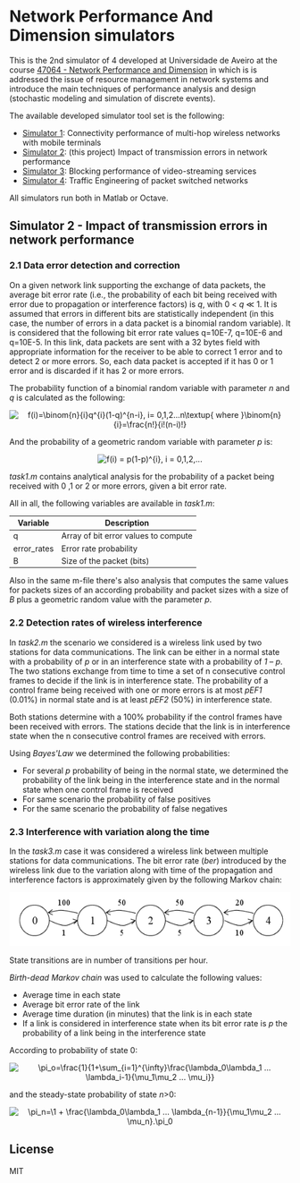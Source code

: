 # Network Performance And Dimension simulators

This is the 2nd simulator of 4 developed at Universidade de Aveiro at the course [47064 - Network Performance and Dimension](https://www.ua.pt/uc/2306) in which is is addressed the issue of resource management in network systems and introduce the main techniques of performance analysis and design (stochastic modeling and simulation of discrete events).

The available developed simulator tool set is the following:

 * [Simulator 1](https://github.com/luminoso/npr-simulator1): Connectivity performance of multi-hop wireless networks with mobile terminals
 * [Simulator 2](https://github.com/luminoso/npr-simulator2): (this project) Impact of transmission errors in network performance
 * [Simulator 3](https://github.com/luminoso/npr-simulator3): Blocking performance of video-streaming services
 * [Simulator 4](https://github.com/luminoso/npr-simulator4): Traffic Engineering of packet switched networks

All simulators run both in Matlab or Octave.

## Simulator 2 - Impact of transmission errors in network performance

### 2.1 Data error detection and correction

On a given network link supporting the exchange of data packets, the average bit error rate (i.e., the probability of each bit being received with error due to propagation or interference factors) is *q*, with 0 < *q* ≪ 1. It is assumed that errors in different bits are statistically independent (in this case, the number of errors in a data packet is a binomial random variable). It is considered that the following bit error rate values q=10E-7, q=10E-6 and q=10E-5. In this link, data packets are sent with a 32 bytes field with appropriate information for the receiver to be able to correct 1 error and to detect 2 or more errors. So, each data packet is accepted if it has 0 or 1 error and is discarded if it has 2 or more errors.

The probability function of a binomial random variable with parameter *n* and *q* is calculated as the following:

<p align="center"> 
	<img src="https://latex.codecogs.com/svg.latex?%5Clarge%20f%28i%29%3D%5Cbinom%7Bn%7D%7Bi%7Dq%5E%7Bi%7D%281-q%29%5E%7Bn-i%7D%2C%20i%3D%200%2C1%2C2...n%5Ctextup%7B%20where%20%7D%5Cbinom%7Bn%7D%7Bi%7D%3D%5Cfrac%7Bn%21%7D%7Bi%21%28n-i%29%21%7D" alt="f(i)=\binom{n}{i}q^{i}(1-q)^{n-i}, i= 0,1,2...n\textup{ where }\binom{n}{i}=\frac{n!}{i!(n-i)!}">
</p>

And the probability of a geometric random variable with parameter *p* is:

<p align="center"> 
	<img src="https://latex.codecogs.com/svg.latex?%5Clarge%20f%28i%29%20%3D%20p%281-p%29%5E%7Bi%7D%2C%20i%20%3D%200%2C1%2C2%2C..." alt="f(i) = p(1-p)^{i}, i = 0,1,2,...">
</p>

*task1.m* contains analytical analysis for the probability of a packet being received with 0 ,1 or 2 or more errors, given a bit error rate.

All in all, the following variables are available in *task1.m*:

| Variable    | Description                          |
|-------------|--------------------------------------|
| q           | Array of bit error values to compute |
| error_rates | Error rate probability               |
| B           | Size of the packet (bits)            |

Also in the same m-file there's also analysis that computes the same values for packets sizes of an according probability and packet sizes with a size of *B* plus a geometric random value with the parameter *p*.


### 2.2 Detection rates of wireless interference

In *task2.m* the scenario we considered is a wireless link used by two stations for data communications. The link can be either in a normal state with a probability of *p* or in an interference state with a probability of *1 – p*. The two stations exchange from time to time a set of n consecutive control frames to decide if the link is in interference state. The probability of a control frame being received with one or more errors is at most *pEF1* (0.01%) in normal state and is at least *pEF2* (50%) in interference state.

Both stations determine with a 100% probability if the control frames have been received with errors. The stations decide that the link is in interference state when the n consecutive control frames are received with errors.

Using *Bayes'Law* we determined the following probabilities:

 * For several *p* probability of being in the normal state, we determined the probability of the link being in the interference state and in the normal state when one control frame is received
 * For same scenario the probability of false positives
 * For the same scenario the probability of false negatives

### 2.3 Interference with variation along the time

In the *task3.m* case it was considered a wireless link between multiple stations for data communications. The bit error rate (*ber*) introduced by the wireless link due to the variation along with time of the propagation and interference factors is approximately given by the following Markov chain:

<p align="center"> 
	<img src="https://github.com/luminoso/npr-simulator2/raw/master/doc/simulator2_markov.png" alt="Markov chain">
</p>

State transitions are in number of transitions per hour.

*Birth-dead Markov chain* was used to calculate the following values:
 * Average time in each state
 * Average bit error rate of the link
 * Average time duration (in minutes) that the link is in each state
 * If a link is considered in interference state when its bit error rate is *p* the probability of a link being in the interference state

According to probability of state 0:

<p align="center"> 
	<img src="https://latex.codecogs.com/svg.latex?%5Clarge%20%5Cpi_o%3D%5Cfrac%7B1%7D%7B1&plus;%5Csum_%7Bi%3D1%7D%5E%7B%5Cinfty%7D%5Cfrac%7B%5Clambda_0%5Clambda_1%20...%20%5Clambda_i-1%7D%7B%5Cmu_1%5Cmu_2%20...%20%5Cmu_i%7D%7D" alt="\pi_o=\frac{1}{1+\sum_{i=1}^{\infty}\frac{\lambda_0\lambda_1 ... \lambda_i-1}{\mu_1\mu_2 ... \mu_i}}">
</p>

and the steady-state probability of state *n*>0:

<p align="center"> 
	<img src="https://latex.codecogs.com/svg.latex?%5Clarge%20%5Cpi_n%3D%5C1%20&plus;%20%5Cfrac%7B%5Clambda_0%5Clambda_1%20...%20%5Clambda_%7Bn-1%7D%7D%7B%5Cmu_1%5Cmu_2%20...%20%5Cmu_n%7D.%5Cpi_0" alt=" \pi_n=\1 + \frac{\lambda_0\lambda_1 ... \lambda_{n-1}}{\mu_1\mu_2 ... \mu_n}.\pi_0">
</p>

## License
MIT
